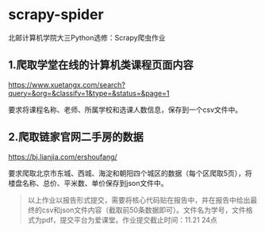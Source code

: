 # scrapy-spider
北邮计算机学院大三Python选修：Scrapy爬虫作业

## 1.爬取学堂在线的计算机类课程页面内容
https://www.xuetangx.com/search?query=&org=&classify=1&type=&status=&page=1

要求将课程名称、老师、所属学校和选课人数信息，保存到一个csv文件中。

## 2.爬取链家官网二手房的数据
https://bj.lianjia.com/ershoufang/

要求爬取北京市东城、西城、海淀和朝阳四个城区的数据（每个区爬取5页），将楼盘名称、总价、平米数、单价保存到json文件中。

> 以上作业以报告形式提交，需要将核心代码贴在报告中，并在报告中给出最终的csv和json文件内容（截取前50条数据即可）。文件名为学号，文件格式为pdf，提交平台为爱课堂。作业提交截止时间：11.21 24点